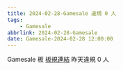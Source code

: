 ```yaml
---
title: 2024-02-28-Gamesale 違規 0 人
tags:
    - Gamesale
abbrlink: 2024-02-28-Gamesale
date: Gamesale-2024-02-28 12:00:00
---
```

Gamesale 板 [板規連結](https://www.ptt.cc/bbs/Gossiping/M.1637425085.A.07D.html)
昨天違規 0 人
